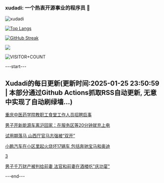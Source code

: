 ### xudadi: 一个热衷开源事业的程序员 👋

![xudadi](https://github-readme-stats-git-masterorgs-github-readme-stats-team.vercel.app/api?username=xudadi)

[![Top Langs](https://github-readme-stats.vercel.app/api/top-langs/?username=xudadi)](https://github.com/anuraghazra/github-readme-stats)

[![GitHub Streak](https://streak-stats.demolab.com?user=xudadi&locale=zh_Hans)](https://git.io/streak-stats)

![](https://raw.githubusercontent.com/xudadi/xudadi/main/assets/github-contribution-grid-snake.svg)

![VISITOR+COUNT](https://komarev.com/ghpvc/?username=xudadi&label=VISITOR+COUNT)


---start---

## Xudadi的每日更新(更新时间:2025-01-25 23:50:59 | 本部分通过Github Actions抓取RSS自动更新, 无意中实现了自动刷绿墙...)

[重庆中医药学院教职工食堂工作人员招聘启事](https://www.gongkaoleida.com/article/2276432)

[男子开新能源车离沪回家：在服务区等20分钟就充上电](https://m.163.com/news/article/JMP5RAE50514R9P4.html)

[试用期落马 山西厅官马志强被“双开”](https://m.163.com/news/article/JMOGEFRH0514R9P4.html)

[小鹏汽车在小区里起火烧坏17辆车 包括奔驰宝马和奥迪](https://m.163.com/news/article/JMP1SMH10512B07B.html)

[3](https://m.163.com/touch/news/sub/domestic)

[男子千万财产被判给前妻 法官和前妻在酒楼吃"庆功宴"](https://m.163.com/news/article/JMORS98R0512BN99.html)

---end---

